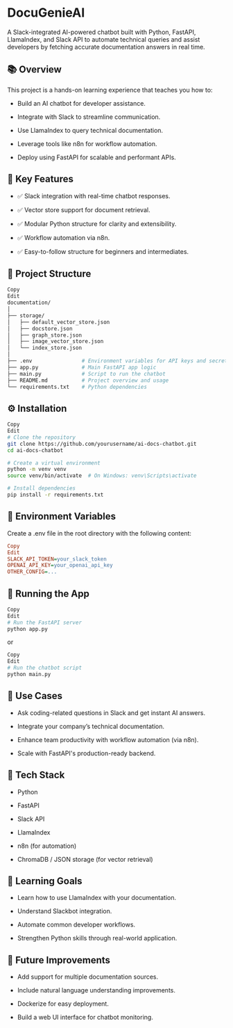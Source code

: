 <h1>DocuGenieAI</h1>

A Slack-integrated AI-powered chatbot built with Python, FastAPI, LlamaIndex, and Slack API to automate technical queries and assist developers by fetching accurate documentation answers in real time.


## 📚 Overview
This project is a hands-on learning experience that teaches you how to:

 - Build an AI chatbot for developer assistance.

 - Integrate with Slack to streamline communication.

 - Use LlamaIndex to query technical documentation.

 - Leverage tools like n8n for workflow automation.

 - Deploy using FastAPI for scalable and performant APIs.


## 🧠 Key Features
 - ✅ Slack integration with real-time chatbot responses.

 - ✅ Vector store support for document retrieval.

 - ✅ Modular Python structure for clarity and extensibility.

 - ✅ Workflow automation via n8n.

 - ✅ Easy-to-follow structure for beginners and intermediates.



## 📁 Project Structure
```bash
Copy
Edit
documentation/
│
├── storage/
│   ├── default_vector_store.json
│   ├── docstore.json
│   ├── graph_store.json
│   ├── image_vector_store.json
│   └── index_store.json
│
├── .env                # Environment variables for API keys and secrets
├── app.py              # Main FastAPI app logic
├── main.py             # Script to run the chatbot
├── README.md           # Project overview and usage
└── requirements.txt    # Python dependencies
```

## ⚙️ Installation
```bash
Copy
Edit
# Clone the repository
git clone https://github.com/yourusername/ai-docs-chatbot.git
cd ai-docs-chatbot

# Create a virtual environment
python -m venv venv
source venv/bin/activate  # On Windows: venv\Scripts\activate

# Install dependencies
pip install -r requirements.txt

```


## 🔑 Environment Variables
Create a .env file in the root directory with the following content:

```ini
Copy
Edit
SLACK_API_TOKEN=your_slack_token
OPENAI_API_KEY=your_openai_api_key
OTHER_CONFIG=...
```

## 🚀 Running the App
```bash
Copy
Edit
# Run the FastAPI server
python app.py
```
or

```bash
Copy
Edit
# Run the chatbot script
python main.py
```

## 🧪 Use Cases
 - Ask coding-related questions in Slack and get instant AI answers.

 - Integrate your company’s technical documentation.

 - Enhance team productivity with workflow automation (via n8n).

 - Scale with FastAPI's production-ready backend.

## 🧰 Tech Stack
 - Python

 - FastAPI

 - Slack API

 - LlamaIndex

 - n8n (for automation)

 - ChromaDB / JSON storage (for vector retrieval)


## 📘 Learning Goals
 - Learn how to use LlamaIndex with your documentation.

 - Understand Slackbot integration.

 - Automate common developer workflows.

 - Strengthen Python skills through real-world application.


## 📌 Future Improvements
 - Add support for multiple documentation sources.

 - Include natural language understanding improvements.

 - Dockerize for easy deployment.

 - Build a web UI interface for chatbot monitoring.


